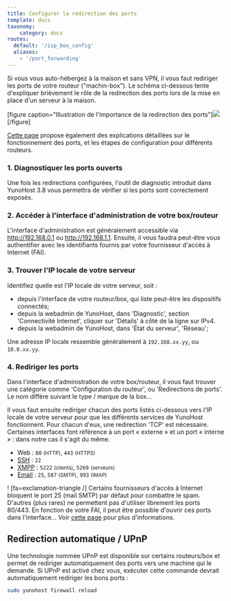 ```yaml
---
title: Configurer la redirection des ports
template: docs
taxonomy:
    category: docs
routes:
  default: '/isp_box_config'
  aliases:
    - '/port_forwarding'
---
```


Si vous vous auto-hébergez à la maison et sans VPN, il vous faut rediriger les ports de votre routeur ("machin-box"). Le schéma ci-dessous tente d'expliquer brièvement le rôle de la redirection des ports lors de la mise en place d'un serveur à la maison.

[figure caption="Illustration de l'importance de la redirection des ports"]![](image://portForwarding_fr.png)[/figure]

[Cette page](https://craym.eu/tutoriels/utilitaires/ouvrir_les_ports_de_sa_box.html) propose également des explications détaillées sur le fonctionnement des ports, et les étapes de configuration pour différents routeurs.

### 1. Diagnostiquer les ports ouverts

Une fois les redirections configurées, l'outil de diagnostic introduit dans
YunoHost 3.8 vous permettra de vérifier si les ports sont correctement exposés.

### 2. Accéder à l'interface d'administration de votre box/routeur

L'interface d'administration est généralement accessible via <http://192.168.0.1> ou <http://192.168.1.1>.
Ensuite, il vous faudra peut-être vous authentifier avec les identifiants
fournis par votre fournisseur d'accès à Internet (FAI).

### 3. Trouver l'IP locale de votre serveur

Identifiez quelle est l'IP locale de votre serveur, soit :

- depuis l'interface de votre routeur/box, qui liste peut-être les dispositifs
  connectés;
- depuis la webadmin de YunoHost, dans 'Diagnostic', section 'Connectivité Internet', cliquer sur 'Détails' à côté de la ligne sur IPv4.
- depuis la webadmin de YunoHost, dans 'État du serveur', 'Réseau';

Une adresse IP locale ressemble généralement à `192.168.xx.yy`, ou `10.0.xx.yy`.

### 4. Rediriger les ports

Dans l'interface d'administration de votre box/routeur, il vous faut trouver
une catégorie comme 'Configuration du routeur', ou 'Redirections de ports'. Le
nom diffère suivant le type / marque de la box...

Il vous faut ensuite rediriger chacun des ports listés ci-dessous vers l'IP locale de votre serveur pour que les différents services de YunoHost fonctionnent. Pour chacun d'eux, une redirection 'TCP' est nécessaire. Certaines interfaces font référence à un port « externe » et un port « interne » : dans notre cas il s'agit du même.

- Web : `80` <small>(HTTP)</small>, `443` <small>(HTTPS)</small>
- [SSH](/administer/admin_guide/command_line) : `22`
- [XMPP](https://wikipedia.org/wiki/XMPP) : `5222` <small>(clients)</small>, `5269` <small>(serveurs)</small>
- [Email](/administer/admin_guide/email) : `25`, `587` <small>(SMTP)</small>, `993` <small>(IMAP)</small>

! [fa=exclamation-triangle /] Certains fournisseurs d'accès à Internet bloquent le port 25 (mail SMTP) par défaut pour combattre le spam. D'autres (plus rares) ne permettent pas d'utiliser librement les ports 80/443. En fonction de votre FAI, il peut être possible d'ouvrir ces ports dans l'interface... Voir [cette page](/install/providers/isp/) pour plus d'informations.

## Redirection automatique / UPnP

Une technologie nommée UPnP est disponible sur certains routeurs/box et permet de rediriger automatiquement des ports vers une machine qui le demande. Si UPnP est activé chez vous, exécuter cette commande devrait automatiquement rediriger les bons ports :

```bash
sudo yunohost firewall reload
```

